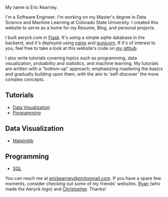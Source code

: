 My name is Eric Kearney.

I'm a Software Engineer. I'm working on my Master's degree in Data Science and
Machine Learning at Colorado State University. I created this website to serve
as a home for my Resume, Blog, and personal projects.

I built aeryck.com in [Flask](https://flask.palletsprojects.com/en/2.1.x/). It's
using a simple sqlite database in the backend, and it's deployed using
[nginx](https://nginx.org/en/) and [gunicorn](https://gunicorn.org/). If it's of
interest to you, feel free to take a look at this website's code on
[my github](https://github.com/erkearney/Aeryck).

I also write tutorials covering topics such as programming, data visualization,
probability and statistics, and machine learning. My tutorials are written with
a "bottom-up" approach; emphasizing mastering the basics and gradually building
upon them, with the aim to 'self-discover' the more complex concepts.

## Tutorials

- [Data Visualization](#data_visualization)
- [Programming](#programming)

## Data Visualization

- [Matplotlib](https://aeryck.com/post:Data%20Visualization:%20Matplotlib%20Basic%20Plotting)

## Programming

- [SQL](https://aeryck.com/post:Databases:%20SQL%20Basic%20Data%20Manipulation)

You can reach me at
[erickearney@protonmail.com](mailto:erickearney@protonmail.com). If you have a
spare few moments, consider checking out some of my friends' websites.
[Ryan](https://ryansinner.art/) (who made the Aeryck logo) and
[Christopher](https://www.autodidacticpantologist.org/). Thanks!
